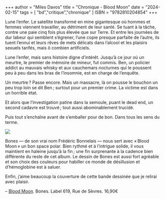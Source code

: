 +++
author = "Miles Davos"
title = "Chronique - Blood Moon"
date = "2024-02-15"
tags = [
    "bd","critique","chronique"
]
ISBN = "9782810204854"
+++

Lune l’enfer. Le satellite transformé en mine gigantesque où hommes et femmes viennent travailler, au détriment de leur santé. Se tuant à la tâche, contre une paie cinq fois plus élevée que sur Terre. Et entre les journées de dur labeur qui semblent s’égrener, l’une copie presque parfaite de l’autre, ils tuent l’ennui et leurs rêves de mets délicats dans l’alcool et les plaisirs sexuels tarifés, mais ô combien artificiels.

Lune l’enfer, mais sans histoire digne d’intérêt. Jusqu’à ce jour où un meurtre, le premier de mémoire de mineur, fut commis. Ben, un policier addict au mauvais whisky et aux cauchemars nocturnes qui le poussent peu à peu dans les bras de l’insomnie, est en charge de l’enquête.

Un meurtre ? Passe encore. Mais un massacre, là on pousse le bouchon un peu trop loin se dit Ben ; surtout pour un premier crime. La victime est dans un horrible état.

Et alors que l’investigation patine dans la semoule, puant le dead end, un second cadavre est trouvé ; tout aussi abominablement trucidé.

Puis tout s’enchaîne avant de s’emballer pour de bon. Dans tous les sens du terme.

![](/images/blood-moon.jpeg)

Bones — de son vrai nom Frédéric Bonnelais — nous sert avec « Blood Moon » un bon space polar. Bien rythmé et à l’intrigue solide, il vous maintient en haleine jusqu’à la fin ; une fin surprenante à la cadence bien différente du reste de cet album. Le dessin de Bones est aussi fort agréable et son choix des couleurs pour habiller ce monde de désillusion et d’hémoglobine est à saluer.

Enfin, j’aime beaucoup la couverture de cette bande dessinée que je relirai avec plaisir.

–
[Blood Moon](https://www.editions-ruedesevres.fr/Blood-Moon). Bones. Label 619, Rue de Sèvres. 16,90€
